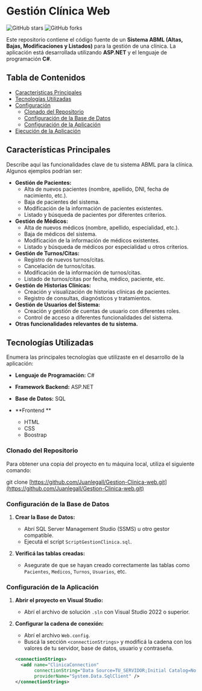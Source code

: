 # Gestión Clínica Web
 

 ![GitHub stars](https://img.shields.io/github/stars/FranSanchezM/gestion-clinica-web?style=social)
 ![GitHub forks](https://img.shields.io/github/forks/FranSanchezM/gestion-clinica-web?style=social)
 
 Este repositorio contiene el código fuente de un **Sistema ABML (Altas, Bajas, Modificaciones y Listados)** para la gestión de una clínica. La aplicación está desarrollada utilizando **ASP.NET** y el lenguaje de programación **C#**.
 
 ## Tabla de Contenidos
 
 * [Características Principales](#características-principales)
 * [Tecnologías Utilizadas](#tecnologías-utilizadas)
 * [Configuración](#configuración)
     * [Clonado del Repositorio](#clonado-del-repositorio)
     * [Configuración de la Base de Datos](#configuración-de-la-base-de-datos)
     * [Configuración de la Aplicación](#configuración-de-la-aplicación)
 * [Ejecución de la Aplicación](#ejecución-de-la-aplicación)

 
 ## Características Principales
 
 Describe aquí las funcionalidades clave de tu sistema ABML para la clínica. Algunos ejemplos podrían ser:
 
 * **Gestión de Pacientes:**
     * Alta de nuevos pacientes (nombre, apellido, DNI, fecha de nacimiento, etc.).
     * Baja de pacientes del sistema.
     * Modificación de la información de pacientes existentes.
     * Listado y búsqueda de pacientes por diferentes criterios.
 * **Gestión de Médicos:**
     * Alta de nuevos médicos (nombre, apellido, especialidad, etc.).
     * Baja de médicos del sistema.
     * Modificación de la información de médicos existentes.
     * Listado y búsqueda de médicos por especialidad u otros criterios.
 * **Gestión de Turnos/Citas:**
     * Registro de nuevos turnos/citas.
     * Cancelación de turnos/citas.
     * Modificación de la información de turnos/citas.
     * Listado de turnos/citas por fecha, médico, paciente, etc.
 * **Gestión de Historias Clínicas:**
     * Creación y visualización de historias clínicas de pacientes.
     * Registro de consultas, diagnósticos y tratamientos.
 * **Gestión de Usuarios del Sistema:**
     * Creación y gestión de cuentas de usuario con diferentes roles.
     * Control de acceso a diferentes funcionalidades del sistema.
 * **Otras funcionalidades relevantes de tu sistema.**
 
 ## Tecnologías Utilizadas
 
 Enumera las principales tecnologías que utilizaste en el desarrollo de la aplicación:
 
 * **Lenguaje de Programación:** C#
 * **Framework Backend:** ASP.NET 
 * **Base de Datos:** SQL
 
 * **Frontend **
     * HTML
     * CSS
     * Boostrap
 
 
 ### Clonado del Repositorio
 
 Para obtener una copia del proyecto en tu máquina local, utiliza el siguiente comando:
 

 git clone [https://github.com/Juanlegall/Gestion-Clinica-web.git](https://github.com/Juanlegall/Gestion-Clinica-web.git)


### Configuración de la Base de Datos

1. **Crear la Base de Datos:**
   - Abrí SQL Server Management Studio (SSMS) u otro gestor compatible.
   - Ejecutá el script `ScriptGestionClinica.sql`.

2. **Verificá las tablas creadas:**
   - Asegurate de que se hayan creado correctamente las tablas como `Pacientes`, `Medicos`, `Turnos`, `Usuarios`, etc.


### Configuración de la Aplicación

1. **Abrir el proyecto en Visual Studio:**
   - Abrí el archivo de solución `.sln` con Visual Studio 2022 o superior.

2. **Configurar la cadena de conexión:**
   - Abrí el archivo `Web.config`.
   - Buscá la sección `<connectionStrings>` y modificá la cadena con los valores de tu servidor, base de datos, usuario y contraseña.

   ```xml
   <connectionStrings>
     <add name="ClinicaConnection" 
          connectionString="Data Source=TU_SERVIDOR;Initial Catalog=NombreBaseDeDatos;User ID=usuario;Password=contraseña;" 
          providerName="System.Data.SqlClient" />
   </connectionStrings>

